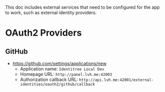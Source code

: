 This doc includes external services that need to be configured for the app to work, such as
external identity providers.

# OAuth2 Providers #

## GitHub ##
- https://github.com/settings/applications/new
  - Application name: `Identitree Local Dev`
  - Homepage URL: `http://panel.lvh.me:42003`
  - Authorization callback URL: `http://api.lvh.me:42001/external-identities/oauth2/github/callback`